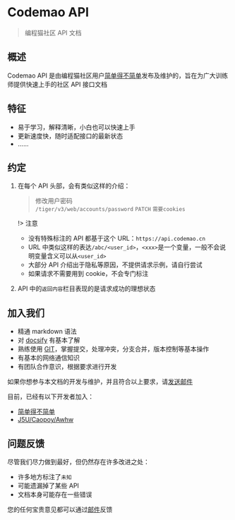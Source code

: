 # Codemao API

> 编程猫社区 API 文档

## 概述

Codemao API 是由编程猫社区用户[简单得不简单](https://shequ.codemao.cn/user/2776410)发布及维护的，旨在为广大训练师提供快速上手的社区 API 接口文档

## 特征

- 易于学习，解释清晰，小白也可以快速上手
- 更新速度快，随时适配接口的最新状态
- ......

## 约定

1. 在每个 API 头部，会有类似这样的介绍：

   > 修改用户密码  
   > `/tiger/v3/web/accounts/password` `PATCH` `需要cookies`

   !> 注意

   - 没有特殊标注的 API 都基于这个 URL：`https://api.codemao.cn`
   - URL 中类似这样的表达`/abc/<user_id>`，`<xxx>`是一个变量，一般不会说明变量含义可以从`<user_id>`
   - 大部分 API 介绍出于隐私等原因，不提供请求示例，请自行尝试
   - 如果请求不需要用到 cookie，不会专门标注

2. API 中的`返回内容`栏目表现的是请求成功的理想状态

## 加入我们

- 精通 markdown 语法
- 对 [docsify](https://docsify.js.org/#/zh-cn/) 有基本了解
- 熟练使用 [GIT](https://www.liaoxuefeng.com/wiki/896043488029600)，掌握提交，处理冲突，分支合并，版本控制等基本操作
- 有基本的网络通信知识
- 有团队合作意识，根据要求进行开发

如果你想参与本文档的开发与维护，并且符合以上要求，请[发送邮件](mailto:mao-api@jddbjd.top)

目前，已经有以下开发者加入：

- [简单得不简单](https://shequ.codemao.cn/user/2776410)
- [J5U/Caopoy/Awhw](https://shequ.codemao.cn/user/8315612)

## 问题反馈

尽管我们尽力做到最好，但仍然存在许多改进之处：

- 许多地方标注了`未知`
- 可能遗漏掉了某些 API
- 文档本身可能存在一些错误

您的任何宝贵意见都可以通过[邮件](mailto:mao-api@jddbjd.top)反馈
